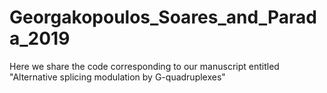 # Georgakopoulos_Soares_and_Parada_2019
Here we share the code corresponding to our manuscript entitled "Alternative splicing modulation by G-quadruplexes" 
